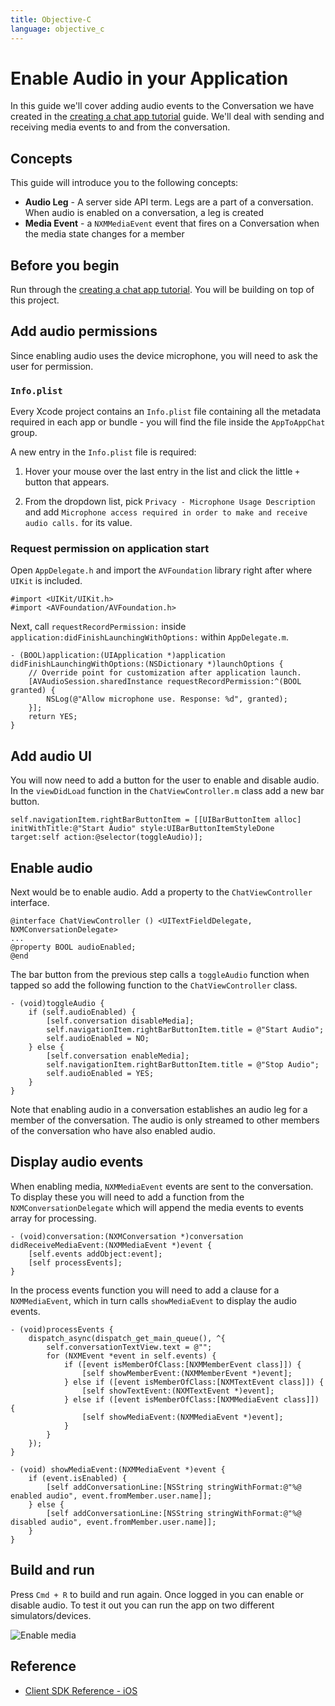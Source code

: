 ```yaml
---
title: Objective-C
language: objective_c
---
```


# Enable Audio in your Application

In this guide we'll cover adding audio events to the Conversation we have created in the [creating a chat app tutorial](/client-sdk/tutorials/in-app-messaging/introduction/objective_c) guide. We'll deal with sending and receiving media events to and from the conversation.

## Concepts

This guide will introduce you to the following concepts:

- **Audio Leg** - A server side API term. Legs are a part of a conversation. When audio is enabled on a conversation, a leg is created
- **Media Event** - a `NXMMediaEvent` event that fires on a Conversation when the media state changes for a member

## Before you begin

Run through the [creating a chat app tutorial](/client-sdk/tutorials/in-app-messaging/introduction/swift). You will be building on top of this project.

## Add audio permissions

Since enabling audio uses the device microphone, you will need to ask the user for permission. 

### `Info.plist`

Every Xcode project contains an `Info.plist` file containing all the metadata required in each app or bundle  - you will find the file inside the `AppToAppChat` group.

A new entry in the `Info.plist` file is required:

1. Hover your mouse over the last entry in the list and click the little `+` button that appears.

2. From the dropdown list, pick `Privacy - Microphone Usage Description` and add `Microphone access required in order to make and receive audio calls.` for its value.

### Request permission on application start

Open `AppDelegate.h` and import the `AVFoundation` library right after where `UIKit` is included.

```objective_c
#import <UIKit/UIKit.h>
#import <AVFoundation/AVFoundation.h>
```

Next, call `requestRecordPermission:` inside `application:didFinishLaunchingWithOptions:` within `AppDelegate.m`.

```objective_c
- (BOOL)application:(UIApplication *)application didFinishLaunchingWithOptions:(NSDictionary *)launchOptions {
    // Override point for customization after application launch.
    [AVAudioSession.sharedInstance requestRecordPermission:^(BOOL granted) {
        NSLog(@"Allow microphone use. Response: %d", granted);
    }];
    return YES;
}
```

## Add audio UI

You will now need to add a button for the user to enable and disable audio. In the `viewDidLoad` function in the `ChatViewController.m` class add a new bar button. 

```objective_c
self.navigationItem.rightBarButtonItem = [[UIBarButtonItem alloc] initWithTitle:@"Start Audio" style:UIBarButtonItemStyleDone target:self action:@selector(toggleAudio)];
```

## Enable audio 

Next would be to enable audio. Add a property to the `ChatViewController` interface.

```objective_c
@interface ChatViewController () <UITextFieldDelegate, NXMConversationDelegate>
...
@property BOOL audioEnabled;
@end
```

The bar button from the previous step calls a `toggleAudio` function when tapped so add the following function to the `ChatViewController` class.

```objective_c
- (void)toggleAudio {
    if (self.audioEnabled) {
        [self.conversation disableMedia];
        self.navigationItem.rightBarButtonItem.title = @"Start Audio";
        self.audioEnabled = NO;
    } else {
        [self.conversation enableMedia];
        self.navigationItem.rightBarButtonItem.title = @"Stop Audio";
        self.audioEnabled = YES;
    }
}
```

Note that enabling audio in a conversation establishes an audio leg for a member of the conversation. The audio is only streamed to other members of the conversation who have also enabled audio.

## Display audio events

When enabling media, `NXMMediaEvent` events are sent to the conversation. To display these you will need to add a function from the `NXMConversationDelegate` which will append the media events to events array for processing.

```objective_c
- (void)conversation:(NXMConversation *)conversation didReceiveMediaEvent:(NXMMediaEvent *)event {
    [self.events addObject:event];
    [self processEvents];
}
```

In the process events function you will need to add a clause for a `NXMMediaEvent`, which in turn calls `showMediaEvent` to display the audio events.

```objective_c
- (void)processEvents {
    dispatch_async(dispatch_get_main_queue(), ^{
        self.conversationTextView.text = @"";
        for (NXMEvent *event in self.events) {
            if ([event isMemberOfClass:[NXMMemberEvent class]]) {
                [self showMemberEvent:(NXMMemberEvent *)event];
            } else if ([event isMemberOfClass:[NXMTextEvent class]]) {
                [self showTextEvent:(NXMTextEvent *)event];
            } else if ([event isMemberOfClass:[NXMMediaEvent class]]) {
                [self showMediaEvent:(NXMMediaEvent *)event];
            }
        }
    });
}

- (void) showMediaEvent:(NXMMediaEvent *)event {
    if (event.isEnabled) {
        [self addConversationLine:[NSString stringWithFormat:@"%@ enabled audio", event.fromMember.user.name]];
    } else {
        [self addConversationLine:[NSString stringWithFormat:@"%@ disabled audio", event.fromMember.user.name]];
    }
}
```

## Build and run

Press `Cmd + R` to build and run again. Once logged in you can enable or disable audio. To test it out you can run the app on two different simulators/devices.

![Enable media](/images/client-sdk/ios-enable-media.png)

## Reference

* [Client SDK Reference - iOS](/sdk/client-sdk/ios)